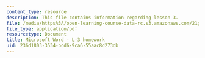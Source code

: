 ```yaml
---
content_type: resource
description: This file contains information regarding lesson 3.
file: /media/https%3A/open-learning-course-data-rc.s3.amazonaws.com/21g-110-chinese-iv-streamlined-spring-2004/236d18033534bcd69ca655aac8d273db_MIT21G_110S04_L_3.pdf
file_type: application/pdf
resourcetype: Document
title: Microsoft Word - L-3 homework
uid: 236d1803-3534-bcd6-9ca6-55aac8d273db
---
```


